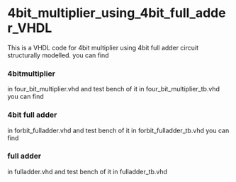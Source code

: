 # 4bit_multiplier_using_4bit_full_adder_VHDL
This is a VHDL code for 4bit multiplier using 4bit full adder circuit structurally modelled.
you can find 
### 4bitmultiplier 
in four_bit_multiplier.vhd and test bench of it in four_bit_multiplier_tb.vhd
you can find 
### 4bit full adder 
in forbit_fulladder.vhd and test bench of it in forbit_fulladder_tb.vhd
you can find  
### full adder 
in fulladder.vhd and test bench of it in fulladder_tb.vhd

